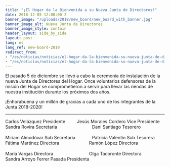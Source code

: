 ```yaml
---
title: "¡El Hogar da la Bienvenida a su Nueva Junta de Directores!"
date: 2018-12-05 12:00:00 Z
banner_image: "/uploads/2018/new_board/new_board_with_banner.jpg"
banner_image_alt: Nueva Junta de Directores
banner_image_style: contain
header_layout: side_by_side
layout: post
lang: es
lang_ref: new-board-2019
redirect_from:
- "/es/noticias/noticias/el-hogar-da-la-bienvenida-su-nueva-junta-de-directores"
- "/es/noticias/noticias/el-hogar-da-la-bienvenida-su-nueva-junta-de-directores/"
---
```


El pasado 5 de diciembre se llevó a cabo la ceremonia de instalación de la nueva Junta de Directores del Hogar. Once voluntarios defensores de la misión del Hogar se comprometieron a servir para llevar las riendas de nuestra  institución durante los próximos dos años.

¡Enhorabuena y un millón de gracias a cada uno de los integrantes de la Junta 2018-2020!

<hr />

<div class="columns">
  <div class="column">
    Carlos Velázquez <span class="tag is-primary is-medium">Presidente</span>
  </div>

  <div class="column">
    Jesús Morales Cordero <span class="tag is-primary is-medium">Vice Presidente</span>
  </div>
</div>

<div class="columns">
  <div class="column">
    Sandra Rovira <span class="tag is-medium">Secretaria</span>
    <br />
    <br />
    Miriam Almodóvar <span class="tag is-medium">Sub Secretaria</span>
  </div>

  <div class="column">
    Dani Santiago <span class="tag is-medium">Tesorero</span>
    <br />
    <br />
    Patricia Valentín <span class="tag is-medium">Sub Tesorera</span>
  </div>
</div>

<div class="columns">
  <div class="column">
    Fátima Martínez <span class="tag is-medium">Directora</span>
    <br />
    <br />
    María Vargas <span class="tag is-medium">Directora</span>
  </div>

  <div class="column">
    Ramón López <span class="tag is-medium">Directora</span>
    <br />
    <br />
    Olga Tacoronte <span class="tag is-medium">Directora</span>
  </div>
</div>

<div class="columns">
  <div class="column">
    Sandra Arroyo Ferrer <span class="tag is-medium">Pasada Presidenta</span>
  </div>
</div>
